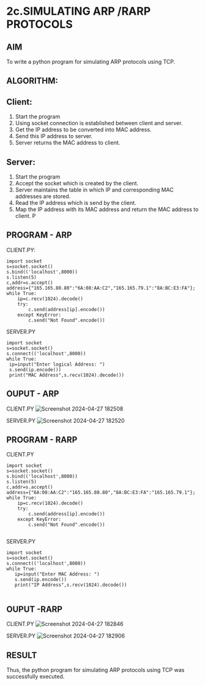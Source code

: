 # 2c.SIMULATING ARP /RARP PROTOCOLS
## AIM
To write a python program for simulating ARP protocols using TCP.  
## ALGORITHM:
## Client:
1. Start the program
2. Using socket connection is established between client and server.
3. Get the IP address to be converted into MAC address.
4. Send this IP address to server.
5. Server returns the MAC address to client.
## Server:
1. Start the program
2. Accept the socket which is created by the client.
3. Server maintains the table in which IP and corresponding MAC addresses are
stored.
4. Read the IP address which is send by the client.
5. Map the IP address with its MAC address and return the MAC address to client.
P
## PROGRAM - ARP
CLIENT.PY:
```
import socket 
s=socket.socket()
s.bind(('localhost',8000))
s.listen(5)
c,addr=s.accept()
address={"165.165.80.80":"6A:08:AA:C2","165.165.79.1":"8A:BC:E3:FA"};
while True:
    ip=c.recv(1024).decode()
    try:
        c.send(address[ip].encode())
    except KeyError:
        c.send("Not Found".encode())
```

SERVER.PY
```
import socket
s=socket.socket()
s.connect(('localhost',8000))
while True:
 ip=input("Enter logical Address: ")
 s.send(ip.encode())
 print("MAC Address",s.recv(1024).decode())

```
## OUPUT - ARP
CLIENT.PY
![Screenshot 2024-04-27 182508](https://github.com/ZafreenJagir/2c.ARP_RARP_PROTOCOLS/assets/144870573/ba376c96-7f78-48b4-90f8-8ec108059367)

SERVER.PY
![Screenshot 2024-04-27 182520](https://github.com/ZafreenJagir/2c.ARP_RARP_PROTOCOLS/assets/144870573/16edff92-d28e-4999-a8f9-f4367060c761)

## PROGRAM - RARP
CLIENT.PY
```
import socket 
s=socket.socket()
s.bind(('localhost',8000))
s.listen(5)
c,addr=s.accept()
address={"6A:08:AA:C2":"165.165.80.80","8A:BC:E3:FA":"165.165.79.1"};
while True:
    ip=c.recv(1024).decode()
    try:
        c.send(address[ip].encode())
    except KeyError:
        c.send("Not Found".encode())


```
SERVER.PY
```
import socket
s=socket.socket()
s.connect(('localhost',8000))
while True:
   ip=input("Enter MAC Address: ")
   s.send(ip.encode())
   print("IP Address",s.recv(1024).decode())


```
## OUPUT -RARP
CLIENT.PY
![Screenshot 2024-04-27 182846](https://github.com/ZafreenJagir/2c.ARP_RARP_PROTOCOLS/assets/144870573/b082ae43-93f7-4966-9699-6a0c35f07c3c)

SERVER.PY
![Screenshot 2024-04-27 182906](https://github.com/ZafreenJagir/2c.ARP_RARP_PROTOCOLS/assets/144870573/3ec2d3cc-c0ed-4d5e-a1f5-7c94c0bdf4d1)


## RESULT
Thus, the python program for simulating ARP protocols using TCP was successfully 
executed.
